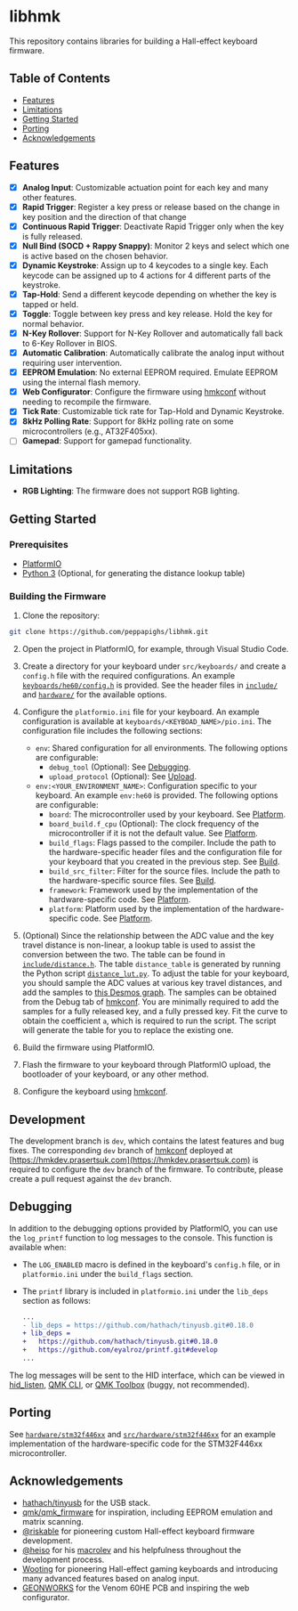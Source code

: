 # libhmk

This repository contains libraries for building a Hall-effect keyboard firmware.

## Table of Contents

- [Features](#features)
- [Limitations](#limitations)
- [Getting Started](#getting-started)
- [Porting](#porting)
- [Acknowledgements](#acknowledgements)

## Features

- [x] **Analog Input**: Customizable actuation point for each key and many other features.
- [x] **Rapid Trigger**: Register a key press or release based on the change in key position and the direction of that change
- [x] **Continuous Rapid Trigger**: Deactivate Rapid Trigger only when the key is fully released.
- [x] **Null Bind (SOCD + Rappy Snappy)**: Monitor 2 keys and select which one is active based on the chosen behavior.
- [x] **Dynamic Keystroke**: Assign up to 4 keycodes to a single key. Each keycode can be assigned up to 4 actions for 4 different parts of the keystroke.
- [x] **Tap-Hold**: Send a different keycode depending on whether the key is tapped or held.
- [x] **Toggle**: Toggle between key press and key release. Hold the key for normal behavior.
- [x] **N-Key Rollover**: Support for N-Key Rollover and automatically fall back to 6-Key Rollover in BIOS.
- [x] **Automatic Calibration**: Automatically calibrate the analog input without requiring user intervention.
- [x] **EEPROM Emulation**: No external EEPROM required. Emulate EEPROM using the internal flash memory.
- [x] **Web Configurator**: Configure the firmware using [hmkconf](https://github.com/peppapighs/hmkconf) without needing to recompile the firmware.
- [x] **Tick Rate**: Customizable tick rate for Tap-Hold and Dynamic Keystroke.
- [x] **8kHz Polling Rate**: Support for 8kHz polling rate on some microcontrollers (e.g., AT32F405xx).
- [ ] **Gamepad**: Support for gamepad functionality.

## Limitations

- **RGB Lighting**: The firmware does not support RGB lighting.

## Getting Started

### Prerequisites

- [PlatformIO](https://platformio.org/)
- [Python 3](https://www.python.org/) (Optional, for generating the distance lookup table)

### Building the Firmware

1. Clone the repository:

```bash
git clone https://github.com/peppapighs/libhmk.git
```

2. Open the project in PlatformIO, for example, through Visual Studio Code.

3. Create a directory for your keyboard under `src/keyboards/` and create a `config.h` file with the required configurations. An example [`keyboards/he60/config.h`](keyboards/he60/config.h) is provided. See the header files in [`include/`](include/) and [`hardware/`](hardware/) for the available options.

4. Configure the `platformio.ini` file for your keyboard. An example configuration is available at `keyboards/<KEYBOAD_NAME>/pio.ini`. The configuration file includes the following sections:

   - `env`: Shared configuration for all environments. The following options are configurable:
     - `debug_tool` (Optional): See [Debugging](https://docs.platformio.org/en/latest/projectconf/sections/env/options/debug/index.html).
     - `upload_protocol` (Optional): See [Upload](https://docs.platformio.org/en/latest/projectconf/sections/env/options/upload/index.html).
   - `env:<YOUR_ENVIRONMENT_NAME>`: Configuration specific to your keyboard. An example `env:he60` is provided. The following options are configurable:
     - `board`: The microcontroller used by your keyboard. See [Platform](https://docs.platformio.org/en/latest/projectconf/sections/env/options/platform/index.html).
     - `board_build.f_cpu` (Optional): The clock frequency of the microcontroller if it is not the default value. See [Platform](https://docs.platformio.org/en/latest/projectconf/sections/env/options/platform/index.html).
     - `build_flags`: Flags passed to the compiler. Include the path to the hardware-specific header files and the configuration file for your keyboard that you created in the previous step. See [Build](https://docs.platformio.org/en/latest/projectconf/sections/env/options/build/index.html).
     - `build_src_filter`: Filter for the source files. Include the path to the hardware-specific source files. See [Build](https://docs.platformio.org/en/latest/projectconf/sections/env/options/build/index.html).
     - `framework`: Framework used by the implementation of the hardware-specific code. See [Platform](https://docs.platformio.org/en/latest/projectconf/sections/env/options/platform/index.html).
     - `platform`: Platform used by the implementation of the hardware-specific code. See [Platform](https://docs.platformio.org/en/latest/projectconf/sections/env/options/platform/index.html).

5. (Optional) Since the relationship between the ADC value and the key travel distance is non-linear, a lookup table is used to assist the conversion between the two. The table can be found in [`include/distance.h`](include/distance.h). The table `distance_table` is generated by running the Python script [`distance_lut.py`](distance_lut.py). To adjust the table for your keyboard, you should sample the ADC values at various key travel distances, and add the samples to [this Desmos graph](https://www.desmos.com/calculator/nzl6twp6ui). The samples can be obtained from the Debug tab of [hmkconf](https://github.com/peppapighs/hmkconf). You are minimally required to add the samples for a fully released key, and a fully pressed key. Fit the curve to obtain the coefficient `a`, which is required to run the script. The script will generate the table for you to replace the existing one.

6. Build the firmware using PlatformIO.

7. Flash the firmware to your keyboard through PlatformIO upload, the bootloader of your keyboard, or any other method.

8. Configure the keyboard using [hmkconf](https://github.com/peppapighs/hmkconf).

## Development

The development branch is `dev`, which contains the latest features and bug fixes. The corresponding `dev` branch of [hmkconf](https://github.com/peppapighs/hmkconf/tree/dev) deployed at [https://hmkdev.prasertsuk.com](https://hmkdev.prasertsuk.com) is required to configure the `dev` branch of the firmware. To contribute, please create a pull request against the `dev` branch.

## Debugging

In addition to the debugging options provided by PlatformIO, you can use the `log_printf` function to log messages to the console. This function is available when:

- The `LOG_ENABLED` macro is defined in the keyboard's `config.h` file, or in `platformio.ini` under the `build_flags` section.
- The `printf` library is included in `platformio.ini` under the `lib_deps` section as follows:

  ```patch
  ...
  - lib_deps = https://github.com/hathach/tinyusb.git#0.18.0
  + lib_deps =
  +   https://github.com/hathach/tinyusb.git#0.18.0
  +   https://github.com/eyalroz/printf.git#develop
  ...
  ```

The log messages will be sent to the HID interface, which can be viewed in [hid_listen](https://www.pjrc.com/teensy/hid_listen.html), [QMK CLI](https://docs.qmk.fm/cli_commands#qmk-console), or [QMK Toolbox](https://qmk.fm/toolbox) (buggy, not recommended).

## Porting

See [`hardware/stm32f446xx`](hardware/stm32f446xx/) and [`src/hardware/stm32f446xx`](src/hardware/stm32f446xx/) for an example implementation of the hardware-specific code for the STM32F446xx microcontroller.

## Acknowledgements

- [hathach/tinyusb](https://github.com/hathach/tinyusb) for the USB stack.
- [qmk/qmk_firmware](https://github.com/qmk/qmk_firmware) for inspiration, including EEPROM emulation and matrix scanning.
- [@riskable](https://github.com/riskable) for pioneering custom Hall-effect keyboard firmware development.
- [@heiso](https://github.com/heiso/) for his [macrolev](https://github.com/heiso/macrolev) and his helpfulness throughout the development process.
- [Wooting](https://wooting.io/) for pioneering Hall-effect gaming keyboards and introducing many advanced features based on analog input.
- [GEONWORKS](https://geon.works/) for the Venom 60HE PCB and inspiring the web configurator.
